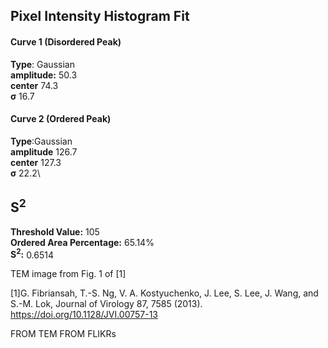 ## Pixel Intensity Histogram Fit

#### Curve 1 (Disordered Peak)
**Type**: Gaussian\
**amplitude:** 50.3\
**center** 74.3\
**σ** 16.7


#### Curve 2 (Ordered Peak)
**Type**:Gaussian\
**amplitude** 126.7\
**center** 127.3\
**σ** 22.2\


## S<sup>2</sup>
**Threshold Value:** 105\
**Ordered Area Percentage:** 65.14%\
**S<sup>2</sup>:** 0.6514


TEM image from Fig. 1 of [1]

[1]G. Fibriansah, T.-S. Ng, V. A. Kostyuchenko, J. Lee, S. Lee, J. Wang, and S.-M. Lok, Journal of Virology 87, 7585 (2013).
https://doi.org/10.1128/JVI.00757-13






















FROM TEM FROM FLIKRs
